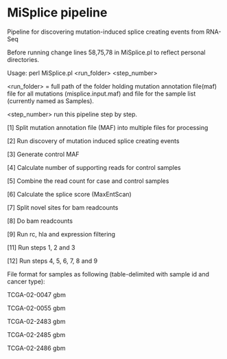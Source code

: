 # MiSplice pipeline #

Pipeline for discovering mutation-induced splice creating events from RNA-Seq

Before running change lines 58,75,78 in MiSplice.pl to reflect personal directories.

Usage: perl MiSplice.pl <run_folder> <step_number>

<run_folder> = full path of the folder holding mutation annotation file(maf) file for all mutations (misplice.input.maf) and file for the sample list (currently named as Samples).

<step_number> run this pipeline step by step.

[1] Split mutation annotation file (MAF) into multiple files for processing

[2] Run discovery of mutation induced splice creating events

[3] Generate control MAF

[4] Calculate number of supporting reads for control samples

[5] Combine the read count for case and control samples
        
[6] Calculate the splice score (MaxEntScan)

[7] Split novel sites for bam readcounts 

[8] Do bam readcounts

[9] Run rc, hla and expression filtering 

[11] Run steps 1, 2 and 3

[12] Run steps 4, 5, 6, 7, 8 and 9

File format for samples as following (table-delimited with sample id and cancer type):

TCGA-02-0047    gbm

TCGA-02-0055    gbm

TCGA-02-2483    gbm

TCGA-02-2485    gbm

TCGA-02-2486    gbm

